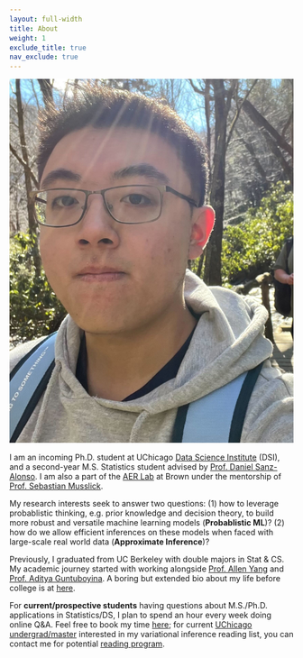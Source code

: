 ```yaml
---
layout: full-width
title: About
weight: 1
exclude_title: true
nav_exclude: true
---
```


<img class="headshot" src="assets/img/headshot.jpg">

I am an incoming Ph.D. student at UChicago [Data Science Institute](https://datascience.uchicago.edu/) (DSI), and a second-year M.S. Statistics student advised by [Prof. Daniel Sanz-Alonso](https://sites.google.com/a/uchicago.edu/sanz-alonso/). I am also a part of the [AER Lab](https://musslick.github.io/AER_website/About.html) at Brown under the mentorship of [Prof. Sebastian Musslick](https://smusslick.com/).

My research interests seek to answer two questions: (1) how to leverage probablistic thinking, e.g. prior knowledge and decision theory, to build more robust and versatile machine learning models (**Probablistic ML**)? (2) how do we allow efficient inferences on these models when faced with large-scale real world data (**Approximate Inference**)?
<!-- 
Concrete projects I've worked or is working on include deep probablistic models for *symbolic regression*, accelerating *Langevin Monte Carlo* inference engine, and various *scentific software package* developments. See my [research page](projects/uchicago_thesis) for details. -->

Previously, I graduated from UC Berkeley with double majors in Stat & CS. My academic journey started with working alongside [Prof. Allen Yang](https://vivecenter.berkeley.edu/people/allen-y-yang/) and [Prof. Aditya Guntuboyina](https://www.stat.berkeley.edu/~aditya/). A boring but extended bio about my life before college is at [here](extended_bio.txt).

For **current/prospective students** having questions about M.S./Ph.D. applications in Statistics/DS, I plan to spend an hour every week doing online Q&A. Feel free to book my time [here](projects/external_opportunities); for current <u>UChicago undergrad/master</u> interested in my variational inference reading list, you can contact me for potential [reading program](projects/external_opportunities#reading).
